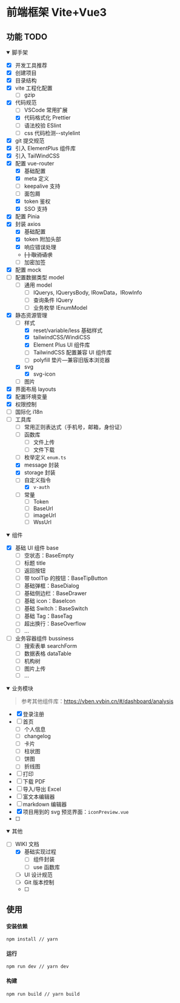 # 前端框架 Vite+Vue3

## 功能 TODO

<details open>
<summary>脚手架</summary>

- [x] 开发工具推荐
- [x] 创建项目
- [x] 目录结构
- [x] vite 工程化配置
  - [ ] gzip
- [x] 代码规范
  - [ ] VSCode 常用扩展
  - [x] 代码格式化 Prettier
  - [ ] 语法校验 ESlint
  - [ ] css 代码检测--stylelint
- [x] git 提交规范
- [x] 引入 ElementPlus 组件库
- [x] 引入 TailWindCSS
- [x] 配置 vue-router
  - [x] 基础配置
  - [x] meta 定义
  - [ ] keepalive 支持
  - [ ] 面包屑
  - [x] token 鉴权
  - [x] SSO 支持
- [x] 配置 Pinia
- [x] 封装 axios
  - [x] 基础配置
  - [x] token 附加头部
  - [x] 响应错误处理
  - ~~[ ] 取消请求~~
  - [ ] 加密加签
- [x] 配置 mock
- [ ] 配置数据类型 model
  - [ ] 通用 model
    - [ ] IQuerys, IQuerysBody, IRowData，IRowInfo
    - [ ] 查询条件 IQuery
    - [ ] 业务枚举 IEnumModel
- [x] 静态资源管理
  - [ ] 样式
    - [x] reset/variable/less 基础样式
    - [x] tailwindCSS/WindiCSS
    - [x] Element Plus UI 组件库
    - [ ] TailwindCSS 配置兼容 UI 组件库
    - [ ] polyfill 垫片—兼容旧版本浏览器
  - [x] svg
    - [x] svg-icon
  - [ ] 图片
- [x] 界面布局 layouts
- [x] 配置环境变量
- [x] 权限控制
- [ ] 国际化 i18n
- [ ] 工具库
  - [ ] 常用正则表达式（手机号，邮箱，身份证）
  - [ ] 函数库
    - [ ] 文件上传
    - [ ] 文件下载
  - [ ] 枚举定义 `enum.ts`
  - [x] message 封装
  - [x] storage 封装
  - [ ] 自定义指令
    - [x] `v-auth`
  - [ ] 常量
    - [ ] Token
    - [ ] BaseUrl
    - [ ] imageUrl
    - [ ] WssUrl

</details>

<details open>
<summary>组件</summary>

- [x] 基础 UI 组件 base
  - [ ] 空状态：BaseEmpty
  - [ ] 标题 title
  - [ ] 返回按钮
  - [ ] 带 toolTip 的按钮：BaseTipButton
  - [ ] 基础弹框：BaseDialog
  - [ ] 基础侧边栏：BaseDrawer
  - [ ] 基础 icon：BaseIcon
  - [ ] 基础 Switch：BaseSwitch
  - [ ] 基础 Tag：BaseTag
  - [ ] 超出换行：BaseOverflow
  - [ ] ...
- [ ] 业务容器组件 bussiness
  - [ ] 搜索表单 searchForm
  - [ ] 数据表格 dataTable
  - [ ] 机构树
  - [ ] 图片上传
  - [ ] ...

</details>

<details open>
<summary>业务模块</summary>

> 参考其他组件库：https://vben.vvbin.cn/#/dashboard/analysis

- [x] 登录注册
- [ ] 首页
  - [ ] 个人信息
  - [ ] changelog
  - [ ] 卡片
  - [ ] 柱状图
  - [ ] 饼图
  - [ ] 折线图
- [ ] 打印
- [ ] 下载 PDF
- [ ] 导入/导出 Excel
- [ ] 富文本编辑器
- [ ] markdown 编辑器
- [x] 项目用到的 svg 预览界面：`iconPreview.vue`
- [ ]

</details>

<details open>
<summary>其他</summary>

- [ ] WIKI 文档
  - [x] 基础实现过程
    - [ ] 组件封装
    - [ ] use 函数库
  - [ ] UI 设计规范
  - [ ] Git 版本控制
  - [ ]

</details>

## 使用

#### 安装依赖

```
npm install // yarn
```

#### 运行

```
npm run dev // yarn dev
```

#### 构建

```
npm run build // yarn build
```
